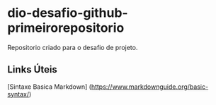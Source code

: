 # dio-desafio-github-primeirorepositorio
Repositorio criado para o desafio de projeto.

## Links Úteis 
[Sintaxe Basica Markdown] (https://www.markdownguide.org/basic-syntax/)
